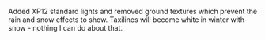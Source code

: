 Added XP12 standard lights and removed ground textures which prevent the rain and snow effects to show. Taxilines will become white in winter with snow - nothing I can do about that.
